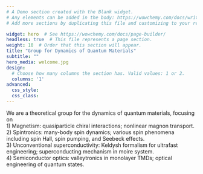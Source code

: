 ```yaml
---
# A Demo section created with the Blank widget.
# Any elements can be added in the body: https://wowchemy.com/docs/writing-markdown-latex/
# Add more sections by duplicating this file and customizing to your requirements.

widget: hero  # See https://wowchemy.com/docs/page-builder/
headless: true  # This file represents a page section.
weight: 10  # Order that this section will appear.
title: "Group for Dynamics of Quantum Materials"
subtitle: ""
hero_media: welcome.jpg
design:
  # Choose how many columns the section has. Valid values: 1 or 2.
  columns: '1'
advanced:
  css_style:
  css_class:
---
```


We are a theoretical group for the dynamics of quantum materials, focusing on <br />1) Magnetism: quasiparticle chiral interactions; nonlinear magnon transport. <br />2) Spintronics: many-body spin dynamics; various spin phenomena including spin Hall, spin pumping, and Seebeck effects. <br />3) Unconventional superconductivity: Keldysh formalism for ultrafast engineering; superconducting mechanism in moire system. <br />4) Semiconductor optics: valleytronics in monolayer TMDs; optical engineering of quantum states.
